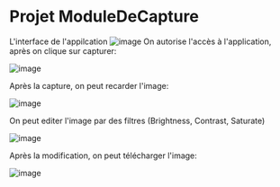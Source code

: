 # Projet ModuleDeCapture
L'interface de l'appilcation
![image](https://user-images.githubusercontent.com/46202333/57969154-2bd41f80-7974-11e9-8d2f-ee19d135fcb6.png)
On autorise l'accès à l'application, après on clique sur capturer:

![image](https://user-images.githubusercontent.com/46202333/57969176-78b7f600-7974-11e9-9542-5a5116227229.png)

Après la capture, on peut recarder l'image:

![image](https://user-images.githubusercontent.com/46202333/57969198-ba48a100-7974-11e9-8f8f-75772540f89d.png)

On peut editer l'image par des filtres (Brightness, Contrast, Saturate)

![image](https://user-images.githubusercontent.com/46202333/57969215-ecf29980-7974-11e9-953b-bb8aa4bb1caf.png)

Après la modification, on peut télécharger l'image:

![image](https://user-images.githubusercontent.com/46202333/57969252-7a35ee00-7975-11e9-83c7-0f35c5180ca0.png)



